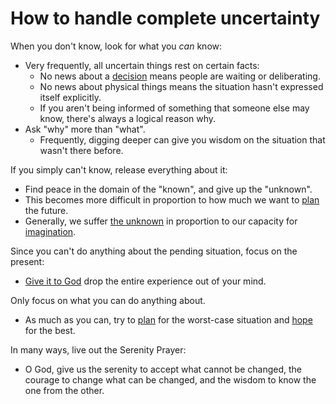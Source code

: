 
# How to handle complete uncertainty

When you don't know, look for what you *can* know:

- Very frequently, all uncertain things rest on certain facts:
  - No news about a [decision](decisions.md) means people are waiting or deliberating.
  - No news about physical things means the situation hasn't expressed itself explicitly.
  - If you aren't being informed of something that someone else may know, there's always a logical reason why.
- Ask "why" more than "what".
  - Frequently, digging deeper can give you wisdom on the situation that wasn't there before.

If you simply can't know, release everything about it:

- Find peace in the domain of the "known", and give up the "unknown".
- This becomes more difficult in proportion to how much we want to [plan](success-3_goals.md) the future.
- Generally, we suffer [the unknown](unknown.md) in proportion to our capacity for [imagination](imagination.md).

Since you can't do anything about the pending situation, focus on the present:

- [Give it to God](spiritual-exercises-prayer.md) drop the entire experience out of your mind.

Only focus on what you can do anything about.

- As much as you can, try to [plan](success-3_goals.md) for the worst-case situation and [hope](trust.md) for the best.

In many ways, live out the Serenity Prayer:

- O God, give us the serenity to accept what cannot be changed, the courage to change what can be changed, and the wisdom to know the one from the other.
